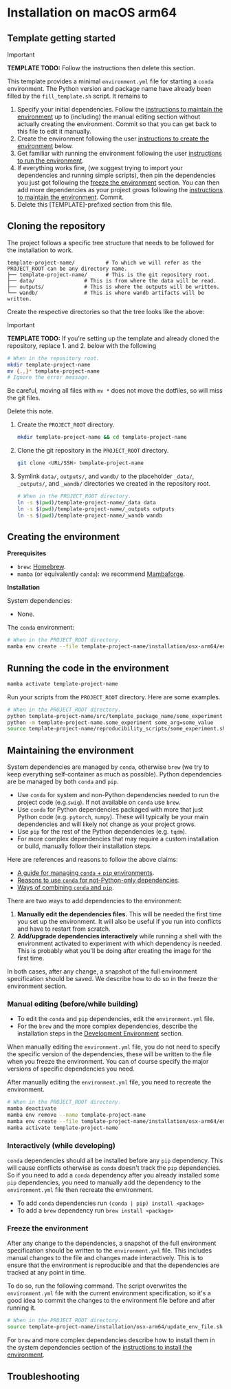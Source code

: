 # Installation on macOS arm64

## Template getting started

> [!IMPORTANT] 
> **TEMPLATE TODO:**
> Follow the instructions then delete this section.

This template provides a minimal `environment.yml` file for starting a `conda` environment.
The Python version and package name have already been filled by the `fill_template.sh` script.
It remains to

1. Specify your initial dependencies.
   Follow the [instructions to maintain the environment](#maintaining-the-environment)
   up to (including) the manual editing section without actually creating the environment.
   Commit so that you can get back to this file to edit it manually.
2. Create the environment following the user
   [instructions to create the environment](#creating-the-environment) below.
3. Get familiar with running the environment following the user [instructions to
   run the environment](#running-the-code-in-the-environment).
4. If everything works fine, (we suggest trying to import your dependencies and running simple scripts), then
   pin the dependencies you just got following the [freeze the environment](#freeze-the-environment) section.
   You can then add more dependencies as your project grows following
   the [instructions to maintain the environment](#maintaining-the-environment).
   Commit.
5. Delete this [TEMPLATE]-prefixed section from this file.

## Cloning the repository

The project follows a specific tree structure that needs to be followed for the installation to work.

```
template-project-name/          # To which we will refer as the PROJECT_ROOT can be any directory name.
├── template-project-name/      # This is the git repository root.
├── data/                # This is from where the data will be read.
├── outputs/             # This is where the outputs will be written.
└── wandb/               # This is where wandb artifacts will be written.
```

Create the respective directories so that the tree looks like the above:

> [!IMPORTANT] 
> **TEMPLATE TODO:**
> If you're setting up the template and already cloned the repository, replace 1. and 2. below with the following
> ```bash
> # When in the repository root.
> mkdir template-project-name
> mv {.,}* template-project-name
> # Ignore the error message.
>  ```
> Be careful, moving all files with `mv *` does not move the dotfiles, so will miss the git
> files.
>
> Delete this note.

1. Create the `PROJECT_ROOT` directory.
   ```bash
   mkdir template-project-name && cd template-project-name
   ```
2. Clone the git repository in the `PROJECT_ROOT` directory.
   ```bash
   git clone <URL/SSH> template-project-name
   ```
3. Symlink `data/`, `outputs/`, and `wandb/` to the placeholder `_data/`, `_outputs/`, and `_wandb/`
   directories we created in the repository root.
   ```bash
   # When in the PROJECT_ROOT directory.
   ln -s $(pwd)/template-project-name/_data data
   ln -s $(pwd)/template-project-name/_outputs outputs
   ln -s $(pwd)/template-project-name/_wandb wandb
   ```

## Creating the environment

**Prerequisites**

- `brew`: [Homebrew](https://brew.sh/).
- `mamba` (or equivalently `conda`): we recommend [Mambaforge](https://github.com/conda-forge/miniforge).

**Installation**

System dependencies:

- None.

The `conda` environment:

```bash
# When in the PROJECT_ROOT directory.
mamba env create --file template-project-name/installation/osx-arm64/environment.yml
```

## Running the code in the environment

```bash
mamba activate template-project-name
```

Run your scripts from the `PROJECT_ROOT` directory.
Here are some examples.

```bash
# When in the PROJECT_ROOT directory.
python template-project-name/src/template_package_name/some_experiment.py some_arg=some_value
python -m template-project-name.some_experiment some_arg=some_value
source template-project-name/reproducibility_scripts/some_experiment.sh
```

## Maintaining the environment

System dependencies are managed by `conda`, otherwise `brew` (we try to keep everything self-container as much as
possible).
Python dependencies are be managed by both `conda` and `pip`.

- Use `conda` for system and non-Python dependencies needed to run the project code (e.g.`swig`).
  If not available on `conda` use `brew`.
- Use `conda` for Python dependencies packaged with more that just Python code (e.g. `pytorch`, `numpy`).
  These will typically be your main dependencies and will likely not change as your project grows.
- Use `pip` for the rest of the Python dependencies (e.g. `tqdm`).
- For more complex dependencies that may require a custom installation or build,
  manually follow their installation steps.

Here are references and reasons to follow the above claims:

* [A guide for managing `conda` + `pip` environments](https://docs.conda.io/projects/conda/en/latest/user-guide/tasks/manage-environments.html#using-pip-in-an-environment).
* [Reasons to  use `conda` for not-Python-only dependencies](https://numpy.org/install/#numpy-packages--accelerated-linear-algebra-libraries).
* [Ways of combining `conda` and `pip`](https://towardsdatascience.com/conda-essential-concepts-and-tricks-e478ed53b5b#42cb).

There are two ways to add dependencies to the environment:

1. **Manually edit the dependencies files.**
   This will be needed the first time you set up the environment.
   It will also be useful if you run into conflicts and have to restart from scratch.
2. **Add/upgrade dependencies interactively** while running a shell with the environment activated
   to experiment with which dependency is needed.
   This is probably what you'll be doing after creating the image for the first time.

In both cases, after any change, a snapshot of the full environment specification should be saved.
We describe how to do so in the freeze the environment section.

### Manual editing (before/while building)

- To edit the `conda` and `pip` dependencies, edit the `environment.yml` file.
- For the `brew` and the more complex dependencies, describe the installation steps in the
  [Development Environment](#development-environment) section.

When manually editing the `environment.yml` file, you do not need to specify the specific version of the dependencies,
these will be written to the file when you freeze the environment.
You can of course specify the major versions of specific dependencies you need.

After manually editing the `environment.yml` file, you need to recreate the environment.

```bash
# When in the PROJECT_ROOT directory.
mamba deactivate
mamba env remove --name template-project-name
mamba env create --file template-project-name/installation/osx-arm64/environment.yml
mamba activate template-project-name
```

### Interactively (while developing)

`conda` dependencies should all be installed before any `pip` dependency.
This will cause conflicts otherwise as `conda` doesn't track the `pip` dependencies.
So if you need to add a `conda` dependency after you already installed some `pip` dependencies, you need to
manually add the dependency to the `environment.yml` file then recreate the environment.

* To add `conda` dependencies run `(conda | pip) install <package>`
* To add a `brew`  dependency run `brew install <package>`

### Freeze the environment

After any change to the dependencies, a snapshot of the full environment specification should be written to the
`environment.yml` file.
This includes manual changes to the file and changes made interactively.
This is to ensure that the environment is reproducible and that the dependencies are tracked at any point in time.

To do so, run the following command.
The script overwrites the `environment.yml` file with the current environment specification,
so it's a good idea to commit the changes to the environment file before and after running it.

```bash
# When in the PROJECT_ROOT directory.
source template-project-name/installation/osx-arm64/update_env_file.sh
```

For `brew` and more complex dependencies describe how to install them in the system dependencies section of
the [instructions to install the environment](#instructions-to-install-the-environment).

## Troubleshooting
